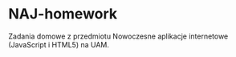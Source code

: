 # NAJ-homework
Zadania domowe z przedmiotu Nowoczesne aplikacje internetowe (JavaScript i HTML5) na UAM.
